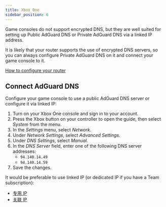 ```yaml
---
title: Xbox One
sidebar_position: 6
---
```


Game consoles do not support encrypted DNS, but they are well suited for setting up Public AdGuard DNS or Private AdGuard DNS via a linked IP address.

It is likely that your router supports the use of encrypted DNS servers, so you can always configure Private AdGuard DNS on it and connect your game console to it.

[How to configure your router](/private-dns/connect-devices/routers/routers.md)

## Connect AdGuard DNS

Configure your game console to use a public AdGuard DNS server or configure it via linked IP:

1. Turn on your Xbox One console and sign in to your account.
2. Press the Xbox button on your controller to open the guide, then select _System_ from the menu.
3. In the _Settings_ menu, select _Network_.
4. Under _Network Settings_, select _Advanced Settings_.
5. Under _DNS Settings_, select _Manual_.
6. In the _DNS Server_ field, enter one of the following DNS server addresses:
   - `94.140.14.49`
   - `94.140.14.59`
7. Save the changes.

It would be preferable to use linked IP (or dedicated IP if you have a Team subscription):

- [专用 IP](/private-dns/connect-devices/other-options/dedicated-ip.md)
- [关联 IP](/private-dns/connect-devices/other-options/linked-ip.md)
